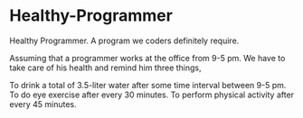 # Healthy-Programmer

Healthy Programmer. A program we coders definitely require. 

Assuming  that a programmer works at the office from 9-5 pm. We have to take care of his health and remind him three things,

To drink a total of 3.5-liter water after some time interval between 9-5 pm.
To do eye exercise after every 30 minutes.
To perform physical activity after every 45 minutes.
